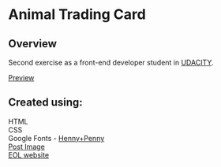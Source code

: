 <!--rrcnlas 
	 README.md
-->

# **Animal Trading Card**  

## Overview  

   Second exercise as a front-end developer student in [UDACITY](https://www.udacity.com).    
  
  [Preview](https://rrcanlas.github.io/AnimAL-trAding-cArd/) 
	
## Created using:  

   HTML  
   CSS  
   Google Fonts - [Henny+Penny](https://fonts.googleapis.com/css?family=Henny+Penny&effect=shadow-multiple)  
   [Post Image](https://postimg.cc/gallery/y9xcinu8/)     
   [EOL website](http://eol.org/pages/1179513/overview)    

